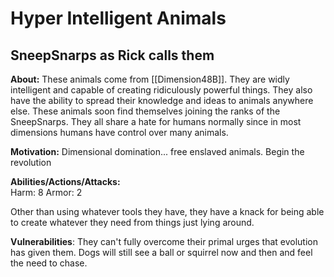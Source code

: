 # Hyper Intelligent Animals
## SneepSnarps as Rick calls them
  
**About:** 
  These animals come from [[Dimension48B]]. They are widly intelligent and capable of creating ridiculously powerful things. They also have the ability to spread their knowledge and ideas to animals anywhere else. These animals soon find themselves joining the ranks of the SneepSnarps. They all share a hate for humans normally since in most dimensions humans have control over many animals. 
  
  
**Motivation:** 
  Dimensional domination... free enslaved animals. Begin the revolution
  
**Abilities/Actions/Attacks:**  
Harm: 8 Armor: 2

Other than using whatever tools they have, they have a knack for being able to create whatever they need from things just lying around.
  
**Vulnerabilities**: 
They can't fully overcome their primal urges that evolution has given them. Dogs will still see a ball or squirrel now and then and feel the need to chase. 
